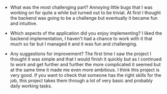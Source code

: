- What was the most challenging part?
  Annoying little bugs that I was working on for quite a while but turned out to be trivial.
  At first I thought the backend was going to be a challenge but eventually it became fun and intuitive.

- Which aspects of the application did you enjoy implementing?
  I liked the backend implementation, I haven't had a chance to work with it that much so far but I managed it and it was fun and challenging.

- Any suggestions for improvement?
  The first time I saw the project I thought it was simple and that I would finish it quickly but as I continued to work and get further and further the more complicated it seemed but at the same time it made me even more ambitious.
  I think this project is very good. If you want to check that someone has the right skills for the job, this project takes them through a lot of very basic and probably daily working tasks.
